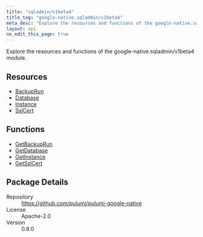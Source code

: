 ```yaml
---
title: "sqladmin/v1beta4"
title_tag: "google-native.sqladmin/v1beta4"
meta_desc: "Explore the resources and functions of the google-native.sqladmin/v1beta4 module."
layout: api
no_edit_this_page: true
---
```


<!-- WARNING: this file was generated by Pulumi Docs Generator. -->
<!-- Do not edit by hand unless you're certain you know what you are doing! -->

Explore the resources and functions of the google-native.sqladmin/v1beta4 module.

<h2 id="resources">Resources</h2>
<ul class="api">
    <li><a href="backuprun" title="BackupRun"><span class="api-symbol api-symbol--resource"></span>BackupRun</a></li>
    <li><a href="database" title="Database"><span class="api-symbol api-symbol--resource"></span>Database</a></li>
    <li><a href="instance" title="Instance"><span class="api-symbol api-symbol--resource"></span>Instance</a></li>
    <li><a href="sslcert" title="SslCert"><span class="api-symbol api-symbol--resource"></span>SslCert</a></li>
</ul>

<h2 id="functions">Functions</h2>
<ul class="api">
    <li><a href="getbackuprun" title="GetBackupRun"><span class="api-symbol api-symbol--function"></span>GetBackupRun</a></li>
    <li><a href="getdatabase" title="GetDatabase"><span class="api-symbol api-symbol--function"></span>GetDatabase</a></li>
    <li><a href="getinstance" title="GetInstance"><span class="api-symbol api-symbol--function"></span>GetInstance</a></li>
    <li><a href="getsslcert" title="GetSslCert"><span class="api-symbol api-symbol--function"></span>GetSslCert</a></li>
</ul>

<h2 id="package-details">Package Details</h2>
<dl class="package-details">
	<dt>Repository</dt>
	<dd><a href="https://github.com/pulumi/pulumi-google-native">https://github.com/pulumi/pulumi-google-native</a></dd>
	<dt>License</dt>
	<dd>Apache-2.0</dd>
	<dt>Version</dt>
	<dd>0.8.0</dd>
</dl>

